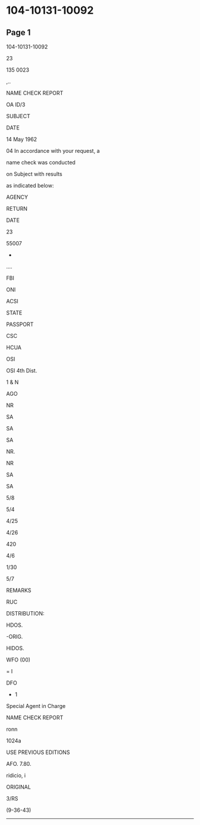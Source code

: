 # 104-10131-10092

## Page 1

104-10131-10092

23

135 0023

,..

NAME CHECK REPORT

OA ID/3

SUBJECT

DATE

14 May 1962

04 In accordance with your request, a

name check was conducted

on Subject with results

as indicated below:

AGENCY

RETURN

DATE

23

55007

-

....

FBI

ONI

ACSI

STATE

PASSPORT

CSC

HCUA

OSI

OSI 4th Dist.

1 & N

AGO

NR

SA

SA

SA

NR.

NR

SA

SA

5/8

5/4

4/25

4/26

420

4/6

1/30

5/7

REMARKS

RUC

DISTRIBUTION:

HDOS.

-ORIG.

HIDOS.

WFO (00)

= I

DFO

- 1

Special Agent in Charge

NAME CHECK REPORT

ronn

1024a

USE PREVIOUS EDITIONS

AFO. 7.80.

ridicio, i

ORIGINAL

3/RS

(9-36-43)

---

